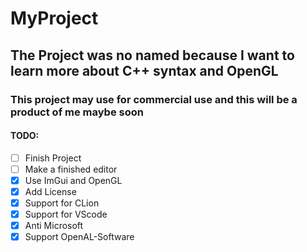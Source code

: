 # MyProject
## The Project was no named because I want to learn more about C++ syntax and OpenGL 
### This project may use for commercial use and this will be a product of me maybe soon

#### TODO:

- [ ] Finish Project
- [ ] Make a finished editor
- [x] Use ImGui and OpenGL
- [x] Add License
- [x] Support for CLion
- [x] Support for VScode
- [x] Anti Microsoft
- [x] Support OpenAL-Software
